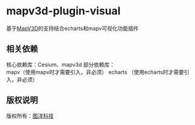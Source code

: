 # mapv3d-plugin-visual

基于[MapV3D](http://aimapvision.com/)的支持结合echarts和mapv可视化功能插件
  
 
## 相关依赖 
核心依赖库：Cesium、mapv3d 
部分依赖库：  
    mapv（使用mapv时才需要引入，非必须） 
    echarts （使用echarts时才需要引入，非必须）   
 

 
## 版权说明
版权所有：[图洋科技](http://aimapvision.com/)